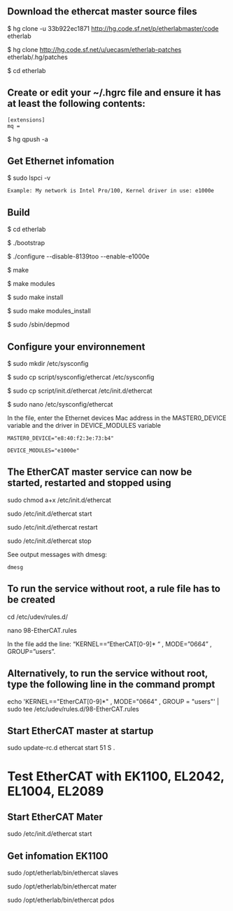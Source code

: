 ## Download the ethercat master source files

$ hg clone -u 33b922ec1871 http://hg.code.sf.net/p/etherlabmaster/code etherlab

$ hg clone http://hg.code.sf.net/u/uecasm/etherlab-patches etherlab/.hg/patches

$ cd etherlab

## Create or edit your ~/.hgrc file and ensure it has at least the following contents:
 	
	[extensions]
 	mq =
 
$ hg qpush -a

## Get Ethernet infomation

$ sudo lspci -v 
	
	Example: My network is Intel Pro/100, Kernel driver in use: e1000e
	
## Build
$ cd etherlab

$  ./bootstrap

$ ./configure --disable-8139too --enable-e1000e 

$ make

$ make modules

$ sudo make install

$ sudo make modules_install

$ sudo /sbin/depmod

## Configure your environnement

$ sudo mkdir /etc/sysconfig

$ sudo cp script/sysconfig/ethercat /etc/sysconfig

$ sudo cp script/init.d/ethercat /etc/init.d/ethercat

$ sudo nano /etc/sysconfig/ethercat

In the file, enter the Ethernet devices Mac address in the MASTER0_DEVICE variable and the driver in DEVICE_MODULES variable

	MASTER0_DEVICE="e8:40:f2:3e:73:b4"

	DEVICE_MODULES="e1000e"

## The EtherCAT master service can now be started, restarted and stopped using

sudo chmod a+x /etc/init.d/ethercat

sudo /etc/init.d/ethercat start

sudo /etc/init.d/ethercat restart

sudo /etc/init.d/ethercat stop

See output messages with dmesg:

	dmesg

## To run the service without root, a rule file has to be created 

cd /etc/udev/rules.d/

nano 98-EtherCAT.rules

In the file add the line: “KERNEL==“EtherCAT[0-9]* “ , MODE=”0664” , GROUP=”users”. 

## Alternatively, to run the service without root, type the following line in the command prompt

echo 'KERNEL=="EtherCAT[0-9]*" , MODE="0664" , GROUP = "users"' | sudo tee /etc/udev/rules.d/98-EtherCAT.rules

## Start EtherCAT master at startup

sudo update-rc.d ethercat start 51 S .

# Test EtherCAT with EK1100, EL2042, EL1004, EL2089

## Start EtherCAT Mater

sudo /etc/init.d/ethercat start

## Get infomation EK1100

sudo /opt/etherlab/bin/ethercat slaves

sudo /opt/etherlab/bin/ethercat mater

sudo /opt/etherlab/bin/ethercat pdos

